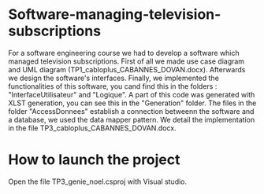 # Software-managing-television-subscriptions
For a software engineering course we had to develop a software which managed television subscriptions. First of all we made use case diagram and UML diagram (TP1_cabloplus_CABANNES_DOVAN.docx). Afterwards we design the software's interfaces. Finally, we implemented the functionalities of this software, you cand find this in the folders : "InterfaceUtilisateur" and "Logique". A part of this code was generated with XLST generation, you can see this in the "Generation" folder. The files in the folder "AccessDonnees" establish a connection betweenn the software and a database, we used the data mapper pattern. We detail the implementation in the file TP3_cabloplus_CABANNES_DOVAN.docx.

# How to launch the project
  Open the file TP3_genie_noel.csproj with Visual studio.

